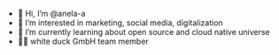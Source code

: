 - 👋 Hi, I’m @anela-a
- 👀 I’m interested in marketing, social media, digitalization
- 🌱 I’m currently learning about open source and cloud native universe
- 👩‍💻 white duck GmbH team member
<!---
anela-a/anela-a is a ✨ special ✨ repository because its `README.md` (this file) appears on your GitHub profile.
You can click the Preview link to take a look at your changes.
--->
